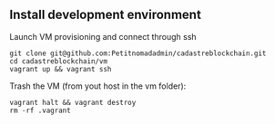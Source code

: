 ## Install development environment

Launch VM provisioning and connect through ssh

    git clone git@github.com:Petitnomadadmin/cadastreblockchain.git
    cd cadastreblockchain/vm
    vagrant up && vagrant ssh

Trash the VM (from yout host in the vm folder):

    vagrant halt && vagrant destroy
    rm -rf .vagrant

